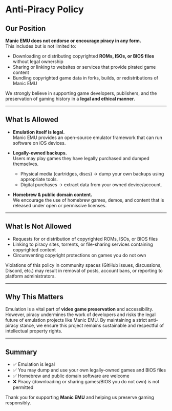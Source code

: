# Anti-Piracy Policy

## Our Position
**Manic EMU does not endorse or encourage piracy in any form.**  
This includes but is not limited to:

- Downloading or distributing copyrighted **ROMs, ISOs, or BIOS files** without legal ownership  
- Sharing or linking to websites or services that provide pirated game content  
- Bundling copyrighted game data in forks, builds, or redistributions of Manic EMU  

We strongly believe in supporting game developers, publishers, and the preservation of gaming history in a **legal and ethical manner**.

---

## What Is Allowed
- **Emulation itself is legal.**  
  Manic EMU provides an open-source emulator framework that can run software on iOS devices.  

- **Legally-owned backups.**  
  Users may play games they have legally purchased and dumped themselves.  
  - Physical media (cartridges, discs) → dump your own backups using appropriate tools.  
  - Digital purchases → extract data from your owned device/account.  

- **Homebrew & public domain content.**  
  We encourage the use of homebrew games, demos, and content that is released under open or permissive licenses.  

---

## What Is Not Allowed
- Requests for or distribution of copyrighted ROMs, ISOs, or BIOS files  
- Linking to piracy sites, torrents, or file-sharing services containing copyrighted content  
- Circumventing copyright protections on games you do not own  

Violations of this policy in community spaces (GitHub issues, discussions, Discord, etc.) may result in removal of posts, account bans, or reporting to platform administrators.

---

## Why This Matters
Emulation is a vital part of **video game preservation** and accessibility.  
However, piracy undermines the work of developers and risks the legal future of emulation projects like Manic EMU. By maintaining a strict anti-piracy stance, we ensure this project remains sustainable and respectful of intellectual property rights.

---

## Summary
- ✅ Emulation is legal  
- ✅ You may dump and use your own legally-owned games and BIOS files  
- ✅ Homebrew and public domain software are welcome  
- ❌ Piracy (downloading or sharing games/BIOS you do not own) is not permitted  

Thank you for supporting **Manic EMU** and helping us preserve gaming responsibly.